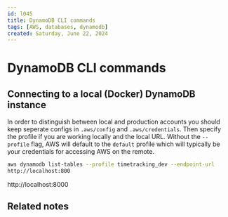 ```yaml
---
id: l045
title: DynamoDB CLI commands
tags: [AWS, databases, dynamodb]
created: Saturday, June 22, 2024
---
```


# DynamoDB CLI commands

## Connecting to a local (Docker) DynamoDB instance

In order to distinguish between local and production accounts you should keep
seperate configs in `.aws/config` and `.aws/credentials`. Then specify the
profile if you are working locally and the local URL. Without the `--profile`
flag, AWS will default to the `default` profile which will typically be your
credentials for accessing AWS on the remote.

```sh
aws dynamodb list-tables --profile timetracking_dev --endpoint-url
http://localhost:800
```

http://localhost:8000

## Related notes
